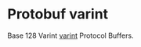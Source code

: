 # Protobuf varint

Base 128 Varint
[varint](https://protobuf.dev/programming-guides/encoding/#varints) Protocol
Buffers.
